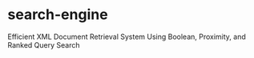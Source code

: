 # search-engine
Efficient XML Document Retrieval System Using Boolean, Proximity, and Ranked Query Search
